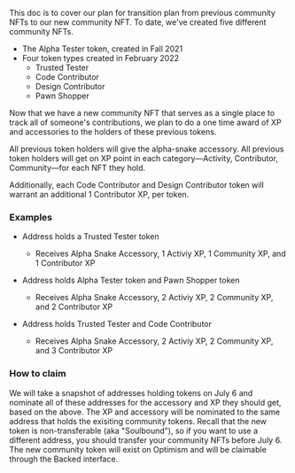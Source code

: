 This doc is to cover our plan for transition plan from previous community NFTs to our new community NFT. To date, we've created five different community NFTs. 

- The Alpha Tester token, created in Fall 2021
- Four token types created in February 2022
    - Trusted Tester
    - Code Contributor
    - Design Contributor 
    - Pawn Shopper

Now that we have a new community NFT that serves as a single place to track all of someone's contributions, we plan to do a one time award of XP and accessories to the holders of these previous tokens.

All previous token holders will give the alpha-snake accessory. All previous token holders will get on XP point in each category––Activity, Contributor, Community––for each NFT they hold. 

Additionally, each Code Contributor and Design Contributor token will warrant an additional 1 Contributor XP, per token. 

### Examples
- Address holds a Trusted Tester token
    - Receives Alpha Snake Accessory, 1 Activiy XP, 1 Community XP, and 1 Contributor XP

- Address holds Alpha Tester token and Pawn Shopper token
    -  Receives Alpha Snake Accessory, 2 Activiy XP, 2 Community XP, and 2 Contributor XP

- Address holds Trusted Tester and Code Contributor
    - Receives Alpha Snake Accessory, 2 Activiy XP, 2 Community XP, and 3 Contributor XP


### How to claim
We will take a snapshot of addresses holding tokens on July 6 and nominate all of these addresses for the accessory and XP they should get, based on the above. The XP and accessory will be nominated to the same address that holds the exisiting community tokens. Recall that the new token is non-transferable (aka "Soulbound"), so if you want to use a different address, you should transfer your community NFTs before July 6. The new community token will exist on Optimism and will be claimable through the Backed interface. 